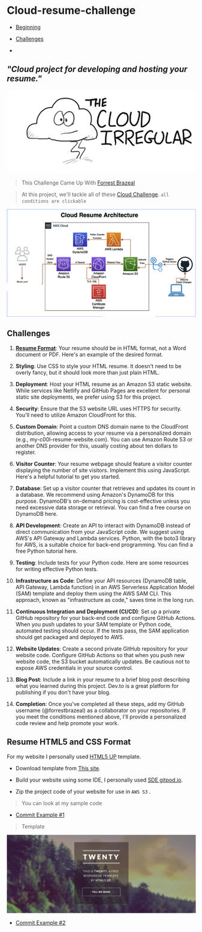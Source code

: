 # Cloud-resume-challenge

- [Beginning](#cloud-project-for-developing-and-hosting-your-resume)

- [Challenges](#challenges)
- 
## *"Cloud project for developing and hosting your resume."*

![cloud-resume-challenge](assets/cloud-resume-challenge.png)

> This Challenge Came Up With [Forrest Brazeal](https://forrestbrazeal.com/2020/04/23/the-cloud-resume-challenge/) 

> At this project, we'll tackle all of these [Cloud Challenge](https://cloudresumechallenge.dev/docs/the-challenge/aws/). `all conditions are clickable`

![Cloud Resume Architecture Diagram](assets/cloud-resume-arch.png)

## Challenges

1. [**Resume Format**](#resume-html5-and-css-format): Your resume should be in HTML format, not a Word document or PDF. Here's an example of the desired format.

2. **Styling**: Use CSS to style your HTML resume. It doesn't need to be overly fancy, but it should look more than just plain HTML.

3. **Deployment**: Host your HTML resume as an Amazon S3 static website. While services like Netlify and GitHub Pages are excellent for personal static site deployments, we prefer using S3 for this project.

4. **Security**: Ensure that the S3 website URL uses HTTPS for security. You'll need to utilize Amazon CloudFront for this.

5. **Custom Domain**: Point a custom DNS domain name to the CloudFront distribution, allowing access to your resume via a personalized domain (e.g., my-c00l-resume-website.com). You can use Amazon Route 53 or another DNS provider for this, usually costing about ten dollars to register.

6. **Visitor Counter**: Your resume webpage should feature a visitor counter displaying the number of site visitors. Implement this using JavaScript. Here's a helpful tutorial to get you started.

7. **Database**: Set up a visitor counter that retrieves and updates its count in a database. We recommend using Amazon's DynamoDB for this purpose. DynamoDB's on-demand pricing is cost-effective unless you need excessive data storage or retrieval. You can find a free course on DynamoDB here.

8. **API Development**: Create an API to interact with DynamoDB instead of direct communication from your JavaScript code. We suggest using AWS's API Gateway and Lambda services. Python, with the boto3 library for AWS, is a suitable choice for back-end programming. You can find a free Python tutorial here.

9. **Testing**: Include tests for your Python code. Here are some resources for writing effective Python tests.

10. **Infrastructure as Code**: Define your API resources (DynamoDB table, API Gateway, Lambda function) in an AWS Serverless Application Model (SAM) template and deploy them using the AWS SAM CLI. This approach, known as "infrastructure as code," saves time in the long run.

11. **Continuous Integration and Deployment (CI/CD)**: Set up a private GitHub repository for your back-end code and configure GitHub Actions. When you push updates to your SAM template or Python code, automated testing should occur. If the tests pass, the SAM application should get packaged and deployed to AWS.

12. **Website Updates**: Create a second private GitHub repository for your website code. Configure GitHub Actions so that when you push new website code, the S3 bucket automatically updates. Be cautious not to expose AWS credentials in your source control.

13. **Blog Post**: Include a link in your resume to a brief blog post describing what you learned during this project. Dev.to is a great platform for publishing if you don't have your blog.

14. **Completion**: Once you've completed all these steps, add my GitHub username (@forrestbrazeal) as a collaborator on your repositories. If you meet the conditions mentioned above, I'll provide a personalized code review and help promote your work.

## Resume HTML5 and CSS Format

For my website I personally used [HTML5 UP](https://html5up.net/) template.

* Download template from [This site](https://html5up.net/).

* Build your website using some IDE, I personally used [SDE gitpod.io](https://gitpod.io).

* Zip the project code of your website for use in `AWS S3` .

> You can look at my sample code 

* [Commit Example #1]()

> Template 

![Template1](assets/template1.png)

* [Commit Example #2]()

